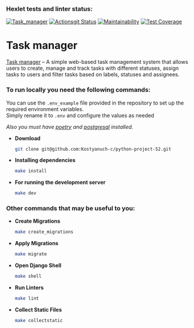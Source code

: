 ### Hexlet tests and linter status:

[![Task_manager](https://github.com/Kostyanuch-c/python-project-52/actions/workflows/Task_manager.yml/badge.svg)](https://github.com/Kostyanuch-c/python-project-52/actions/workflows/Task_manager.yml)
[![Actionsgit  Status](https://github.com/Kostyanuch-c/python-project-52/actions/workflows/hexlet-check.yml/badge.svg)](https://github.com/Kostyanuch-c/python-project-52/actions)
[![Maintainability](https://api.codeclimate.com/v1/badges/440511b9f1d5848ec71d/maintainability)](https://codeclimate.com/github/Kostyanuch-c/python-project-52/maintainability)
[![Test Coverage](https://api.codeclimate.com/v1/badges/440511b9f1d5848ec71d/test_coverage)](https://codeclimate.com/github/Kostyanuch-c/python-project-52/test_coverage)

# Task manager

[Task manager](https://task-manager-zhuv.onrender.com/) – A simple web-based task management system that allows users to
create, manage and track tasks with different statuses, assign tasks to users and filter tasks based on labels, statuses
and assignees.

### To run locally you need the following commands:

You can use the `.env_example` file provided in the repository to set up the required environment variables.  
Simply rename it to `.env` and configure the values as needed

*Also you must have [poetry](https://python-poetry.org/docs/) and [postgresql](https://www.postgresql.org/download/)
installed.*

+ **Download**
  ```bash
  git clone git@github.com:Kostyanuch-c/python-project-52.git
  ```
+ **Installing dependencies**
    ```bash
    make install
     ```

+ **For running the development server**
  ```bash
  make dev 
  ```

### Other commands that may be useful to you:

+ **Create Migrations**
  ```bash
  make create_migrations
  ```
+ **Apply Migrations**
  ```bash
  make migrate
  ```
+ **Open Django Shell**
  ```bash
  make shell
  ```
+ **Run Linters**
  ```bash
  make lint
  ```
+ **Collect Static Files**
  ```bash
  make collectstatic
  ```